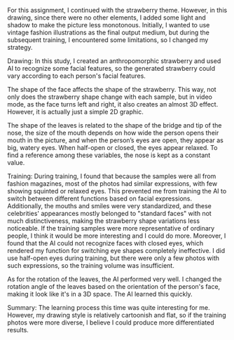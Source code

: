 For this assignment, I continued with the strawberry theme. However, in this drawing, since there were no other elements, I added some light and shadow to make the picture less monotonous. Initially, I wanted to use vintage fashion illustrations as the final output medium, but during the subsequent training, I encountered some limitations, so I changed my strategy.

Drawing:
In this study, I created an anthropomorphic strawberry and used AI to recognize some facial features, so the generated strawberry could vary according to each person's facial features.

The shape of the face affects the shape of the strawberry. This way, not only does the strawberry shape change with each sample, but in video mode, as the face turns left and right, it also creates an almost 3D effect. However, it is actually just a simple 2D graphic.

The shape of the leaves is related to the shape of the bridge and tip of the nose, the size of the mouth depends on how wide the person opens their mouth in the picture, and when the person’s eyes are open, they appear as big, watery eyes. When half-open or closed, the eyes appear relaxed. To find a reference among these variables, the nose is kept as a constant value.

Training:
During training, I found that because the samples were all from fashion magazines, most of the photos had similar expressions, with few showing squinted or relaxed eyes. This prevented me from training the AI to switch between different functions based on facial expressions. Additionally, the mouths and smiles were very standardized, and these celebrities' appearances mostly belonged to "standard faces" with not much distinctiveness, making the strawberry shape variations less noticeable. If the training samples were more representative of ordinary people, I think it would be more interesting and I could do more.
Moreover, I found that the AI could not recognize faces with closed eyes, which rendered my function for switching eye shapes completely ineffective. I did use half-open eyes during training, but there were only a few photos with such expressions, so the training volume was insufficient.

As for the rotation of the leaves, the AI performed very well. I changed the rotation angle of the leaves based on the orientation of the person's face, making it look like it's in a 3D space. The AI learned this quickly.

Summary:
The learning process this time was quite interesting for me. However, my drawing style is relatively cartoonish and flat, so if the training photos were more diverse, I believe I could produce more differentiated results.

